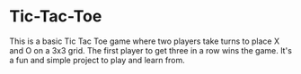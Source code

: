 # Tic-Tac-Toe
This is a basic Tic Tac Toe game where two players take turns to place X and O on a 3x3 grid. The first player to get three in a row wins the game. It's a fun and simple project to play and learn from.
